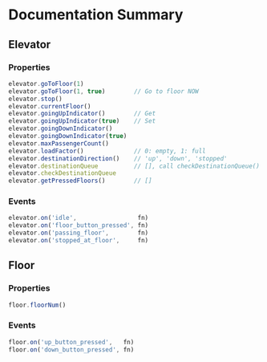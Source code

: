 # Documentation Summary

## Elevator

### Properties
```javascript
elevator.goToFloor(1)
elevator.goToFloor(1, true)        // Go to floor NOW
elevator.stop()
elevator.currentFloor()
elevator.goingUpIndicator()        // Get
elevator.goingUpIndicator(true)    // Set
elevator.goingDownIndicator()
elevator.goingDownIndicator(true)
elevator.maxPassengerCount()
elevator.loadFactor()              // 0: empty, 1: full
elevator.destinationDirection()    // 'up', 'down', 'stopped'
elevator.destinationQueue          // [], call checkDestinationQueue() if updated
elevator.checkDestinationQueue
elevator.getPressedFloors()        // []
```

### Events
```javascript
elevator.on('idle',                 fn)
elevator.on('floor_button_pressed', fn)
elevator.on('passing_floor',        fn)
elevator.on('stopped_at_floor',     fn)
```

## Floor

### Properties
```javascript
floor.floorNum()
```

### Events
```javascript
floor.on('up_button_pressed',   fn)
floor.on('down_button_pressed', fn)
```
